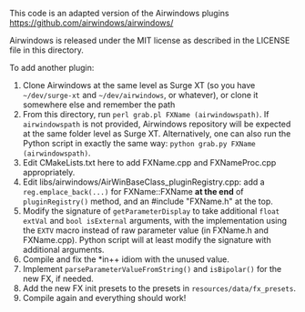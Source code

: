 This code is an adapted version of the Airwindows plugins https://github.com/airwindows/airwindows/

Airwindows is released under the MIT license as described in the LICENSE file in this directory.

To add another plugin:

1. Clone Airwindows at the same level as Surge XT (so you have `~/dev/surge-xt` and `~/dev/airwindows`, or whatever), or clone it somewhere else and remember the path
2. From this directory, run `perl grab.pl FXName (airwindowspath)`. If `airwindowspath` is not provided, Airwindows repository will be expected at the same folder level as Surge XT. Alternatively, one can also run the Python script in exactly the same way: `python grab.py FXName (airwindowspath)`.
3. Edit CMakeLists.txt here to add FXName.cpp and FXNameProc.cpp appropriately.
4. Edit libs/airwindows/AirWinBaseClass_pluginRegistry.cpp:
   add a `reg.emplace_back(...)` for FXName::FXName **at the end** of `pluginRegistry()` method, and an #include "FXName.h" at the top.
5. Modify the signature of `getParameterDisplay` to take additional `float extVal` and `bool isExternal` arguments, with the implementation using the `EXTV` macro instead of raw parameter value (in FXName.h and FXName.cpp). Python script will at least modify the signature with additional arguments.
6. Compile and fix the *in++ idiom with the unused value.
7. Implement `parseParameterValueFromString()` and `isBipolar()` for the new FX, if needed.
8. Add the new FX init presets to the presets in `resources/data/fx_presets`.
9. Compile again and everything should work!
